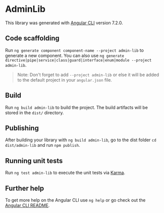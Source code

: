 # AdminLib

This library was generated with [Angular CLI](https://github.com/angular/angular-cli) version 7.2.0.

## Code scaffolding

Run `ng generate component component-name --project admin-lib` to generate a new component. You can also use `ng generate directive|pipe|service|class|guard|interface|enum|module --project admin-lib`.
> Note: Don't forget to add `--project admin-lib` or else it will be added to the default project in your `angular.json` file. 

## Build

Run `ng build admin-lib` to build the project. The build artifacts will be stored in the `dist/` directory.

## Publishing

After building your library with `ng build admin-lib`, go to the dist folder `cd dist/admin-lib` and run `npm publish`.

## Running unit tests

Run `ng test admin-lib` to execute the unit tests via [Karma](https://karma-runner.github.io).

## Further help

To get more help on the Angular CLI use `ng help` or go check out the [Angular CLI README](https://github.com/angular/angular-cli/blob/master/README.md).
